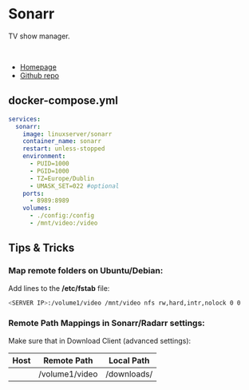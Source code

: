 # Sonarr

TV show manager.

<br>

- [Homepage](https://sonarr.tv/)
- [Github repo](https://github.com/Sonarr/Sonarr)


## docker-compose.yml
```yml
services:
  sonarr:
    image: linuxserver/sonarr
    container_name: sonarr
    restart: unless-stopped
    environment:
      - PUID=1000
      - PGID=1000
      - TZ=Europe/Dublin
      - UMASK_SET=022 #optional
    ports:
      - 8989:8989
    volumes:
      - ./config:/config
      - /mnt/video:/video
```


## Tips & Tricks

### Map remote folders on Ubuntu/Debian:
Add lines to the **/etc/fstab** file:

```sh
<SERVER IP>:/volume1/video /mnt/video nfs rw,hard,intr,nolock 0 0
```

### Remote Path Mappings in Sonarr/Radarr settings:

Make sure that in Download Client (advanced settings):

| Host        | Remote Path    | Local Path  |
|-------------|----------------|-------------|
| <SERVER IP> | /volume1/video | /downloads/ |
